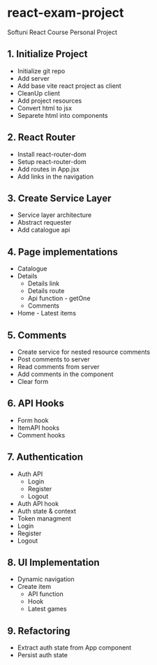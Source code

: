 # react-exam-project
Softuni React Course Personal Project

## 1. Initialize Project
* Initialize git repo
* Add server
* Add base vite react project as client
* CleanUp client
* Add project resources
* Convert html to jsx
* Separete html into components
## 2. React Router
* Install react-router-dom
* Setup react-router-dom
* Add routes in App.jsx
* Add links in the navigation
## 3. Create Service Layer
* Service layer architecture
* Abstract requester
* Add catalogue api
## 4. Page implementations
* Catalogue
* Details
    * Details link
    * Details route
    * Api function - getOne
    * Comments
* Home - Latest items
## 5. Comments
* Create service for nested resource comments
* Post comments to server
* Read comments from server
* Add comments in the component
* Clear form
## 6. API Hooks
* Form hook
* ItemAPI hooks
* Comment hooks
## 7. Authentication
* Auth API
    * Login
    * Register
    * Logout
* Auth API hook
* Auth state & context
* Token managment
* Login
* Register
* Logout
## 8. UI Implementation
* Dynamic navigation
* Create item
    * API function
    * Hook
    * Latest games
## 9. Refactoring
* Extract auth state from App component
* Persist auth state